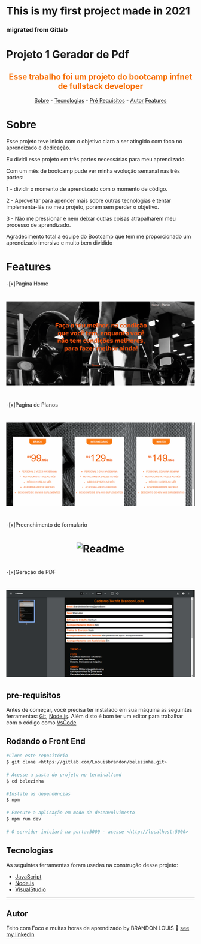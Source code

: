 # This is my first project made in 2021
### migrated from Gitlab


# Projeto 1 Gerador de Pdf 

<h2 style="color: rgb(247, 111, 0);"align="center">Esse trabalho foi um projeto do bootcamp infnet de fullstack developer</h2>



 

<p align="center">
<a href="#Sobre">Sobre</a> -
<a href="#tecnologias">Tecnologias</a> -
<a href="#pre-requisitos">Pré Requisitos</a> -
<a href="#autor">Autor</a>
<a href="#features">Features</a> 

</p>

# Sobre
<p>Esse projeto teve inicio com o objetivo claro a ser atingido com foco no aprendizado e dedicação.</p>
<p>Eu dividi esse projeto em três partes necessárias para meu aprendizado.</p>
<p>Com um mês de bootcamp pude ver minha evolução semanal nas três partes:</p>
<p>1 - dividir o momento de aprendizado com o momento de código.</p>
<p>2 - Aproveitar para apender mais sobre outras tecnologias e tentar implementa-lás no meu projeto, porém sem perder o objetivo.</p>
<p>3 - Não me pressionar e nem deixar outras coisas atrapalharem meu processo de aprendizado.</p>
<p>Agradecimento total a equipe do Bootcamp que tem me proporcionado um aprendizado imersivo e muito bem dividido</p>

# Features

-[x]Pagina Home 
<br>
<h1 align="center">
<img alt="Readme" title="Readme" src="./app/public/img/Animação.gif"/>
</h1>
<br>
-[x]Pagina de Planos
<br>
<h1 align="center">
<img alt="Readme" title="Readme" src="./app/public/img/Animação2.gif"/>
</h1>
<br>
-[x]Preenchimento de formulario
<br>
<h1 align="center">
<img alt="Readme" title="Readme" src="./app/public/img/Animação3.gif"/>
</h1>
<br>
-[x]Geração de PDF
<br>
<h1 align="center">
<img alt="Readme" title="Readme" src="./app/public/img/Animação4.gif"/>
</h1>


## pre-requisitos
Antes de começar, você precisa ter instalado em sua máquina as seguintes ferramentas:
[Git](https://git-scm.com), [Node.js](https://nodejs.org/en/).
Além disto é bom ter um editor para trabalhar com o código como [VsCode](https://code.visualstudio.com/)

## Rodando o Front End

```bash
#Clone este repositório
$ git clone <https://gitlab.com/Loouisbrandon/belezinha.git>

# Acesse a pasta do projeto no terminal/cmd
$ cd belezinha

#Instale as dependências 
$ npm

# Execute a aplicação em modo de desenvolvimento 
$ npm run dev

# O servidor iniciará na porta:5000 - acesse <http://localhost:5000>
```

## Tecnologias
As seguintes ferramentas foram usadas na construção desse projeto:

- [JavaScript](https://www.javascript.com/)
- [Node.js](https://nodejs.org/en/)
- [VisualStudio](https://code.visualstudio.com/)
---------------------
## Autor
Feito com Foco e muitas horas de aprendizado by BRANDON LOUIS 👋 <a href="#https://www.linkedin.com/in/brandon-louis-4ba989105">see my linkedIn</a>

